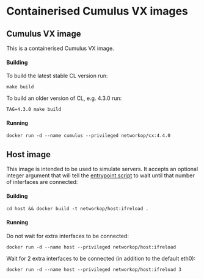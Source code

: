 # Containerised Cumulus VX images

## Cumulus VX image

This is a containerised Cumulus VX image. 

#### Building

To build the latest stable CL version run: 

```
make build
```

To build an older version of CL, e.g. 4.3.0 run:

```
TAG=4.3.0 make build
```


#### Running

```
docker run -d --name cumulus --privileged networkop/cx:4.4.0
```


## Host image

This image is intended to be used to simulate servers. It accepts an optional integer argument that will tell the [entrypoint script](host/entrypoint.sh) to wait until that number of interfaces are connected:

#### Building 


```
cd host && docker build -t networkop/host:ifreload .
```

#### Running

Do not wait for extra interfaces to be connected:

```
docker run -d --name host --privileged networkop/host:ifreload
```

Wait for 2 extra interfaces to be connected (in addition to the default eth0):

```
docker run -d --name host --privileged networkop/host:ifreload 3
``` 


